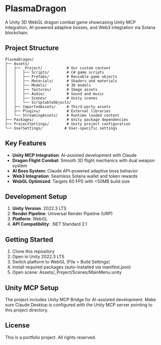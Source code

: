 # PlasmaDragon

A Unity 3D WebGL dragon combat game showcasing Unity MCP integration, AI-powered adaptive bosses, and Web3 integration via Solana blockchain.

## Project Structure

```
PlasmaDragon/
├── Assets/
│   ├── _Project/           # Our custom content
│   │   ├── Scripts/        # C# game scripts
│   │   ├── Prefabs/        # Reusable game objects
│   │   ├── Materials/      # Shaders and materials
│   │   ├── Models/         # 3D models
│   │   ├── Textures/       # Image assets
│   │   ├── Audio/          # Sound and music
│   │   ├── Scenes/         # Unity scenes
│   │   └── ScriptableObjects/
│   ├── ImportedAssets/     # Third-party assets
│   ├── Plugins/            # External libraries
│   └── StreamingAssets/    # Runtime loaded content
├── Packages/               # Unity package dependencies
├── ProjectSettings/        # Unity project configuration
└── UserSettings/          # User-specific settings
```

## Key Features

- **Unity MCP Integration**: AI-assisted development with Claude
- **Dragon Flight Combat**: Smooth 3D flight mechanics with dual weapon system
- **AI Boss System**: Claude API-powered adaptive boss behavior
- **Web3 Integration**: Seamless Solana wallet and token rewards
- **WebGL Optimized**: Targets 60 FPS with <50MB build size

## Development Setup

1. **Unity Version**: 2022.3 LTS
2. **Render Pipeline**: Universal Render Pipeline (URP)
3. **Platform**: WebGL
4. **API Compatibility**: .NET Standard 2.1

## Getting Started

1. Clone this repository
2. Open in Unity 2022.3 LTS
3. Switch platform to WebGL (File > Build Settings)
4. Install required packages (auto-installed via manifest.json)
5. Open scene: Assets/_Project/Scenes/MainMenu.unity

## Unity MCP Setup

The project includes Unity MCP Bridge for AI-assisted development. Make sure Claude Desktop is configured with the Unity MCP server pointing to this project directory.

## License

This is a portfolio project. All rights reserved.